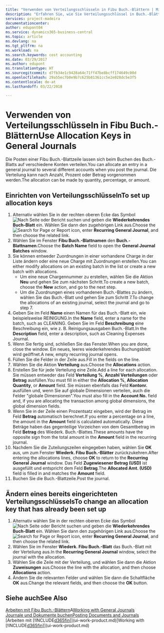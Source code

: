 ```yaml
---
title: "Verwenden von Verteilungsschlüsseln in Fibu Buch.-Blättern | Microsoft Docs"
description: "Erfahren Sie, wie Sie Verteilungsschlüssel in Buch.-Blättern verwenden können."
services: project-madeira
documentationcenter: 
author: edupont04
ms.service: dynamics365-business-central
ms.topic: article
ms.devlang: na
ms.tgt_pltfrm: na
ms.workload: na
ms.search.keywords: cost accounting
ms.date: 03/29/2017
ms.author: edupont
ms.translationtype: HT
ms.sourcegitcommit: d7fb34e1c9428a64c71ff47be8bcff174649c00d
ms.openlocfilehash: 29a55ec7b0e9b7c625b81361cc5e2e028dc5e3f5
ms.contentlocale: de-at
ms.lasthandoff: 03/22/2018

---
```

# <a name="use-allocation-keys-in-general-journals"></a><span data-ttu-id="9ae5f-103">Verwenden von Verteilungsschlüsseln in Fibu Buch.-Blättern</span><span class="sxs-lookup"><span data-stu-id="9ae5f-103">Use Allocation Keys in General Journals</span></span>
<span data-ttu-id="9ae5f-104">Die Posten einer Fibu Buch.-Blattzeile lassen sich beim Buchen des Buch.-Blatts auf verschiedene Konten verteilen.</span><span class="sxs-lookup"><span data-stu-id="9ae5f-104">You can allocate an entry in a general journal to several different accounts when you post the journal.</span></span> <span data-ttu-id="9ae5f-105">Die Verteilung kann nach Anzahl, Prozent oder Betrag vorgenommen werden.</span><span class="sxs-lookup"><span data-stu-id="9ae5f-105">The allocation can be made by quantity, percentage, or amount.</span></span>

## <a name="to-set-up-allocation-keys"></a><span data-ttu-id="9ae5f-106">Einrichten von Verteilungsschlüsseln</span><span class="sxs-lookup"><span data-stu-id="9ae5f-106">To set up allocation keys</span></span>
1. <span data-ttu-id="9ae5f-107">Alternativ wählen Sie in der rechten oberen Ecke das Symbol ![Nach Seite oder Bericht suchen](media/ui-search/search_small.png "Nach Seite oder Bericht suchen") und geben die **Wiederkehrendes Buch-Blatt** ein. Wählen Sie dann den zugehörigen Link aus.</span><span class="sxs-lookup"><span data-stu-id="9ae5f-107">Choose the ![Search for Page or Report](media/ui-search/search_small.png "Search for Page or Report icon") icon, enter **Recurring General Journal**, and then choose the related link.</span></span>
2. <span data-ttu-id="9ae5f-108">Wählen Sie im Fenster **Fibu Buch.-Blattnamen** den **Buch.-Blattnamen**.</span><span class="sxs-lookup"><span data-stu-id="9ae5f-108">Choose the **Batch Name** field to open the **General Journal Batches** window.</span></span>
3. <span data-ttu-id="9ae5f-109">Sie können entweder Zuordnungen in einer vorhandene Charge in der Liste ändern oder eine neue Charge mit Zuordnungen erstellen.</span><span class="sxs-lookup"><span data-stu-id="9ae5f-109">You can either modify allocations on an existing batch in the list or create a new batch with allocations.</span></span>
   * <span data-ttu-id="9ae5f-110">Um eine neue Chargennummer zu erstellen, wählen Sie die Aktion **Neu** und gehen Sie zum nächsten Schritt.</span><span class="sxs-lookup"><span data-stu-id="9ae5f-110">To create a new batch, choose the **New** action, and go to the next step.</span></span>
   * <span data-ttu-id="9ae5f-111">Um die Zuordnungen eines vorhandenen Buch.-Blattes zu ändern, wählen Sie das Buch.-Blatt und gehen Sie zum Schritt 7.</span><span class="sxs-lookup"><span data-stu-id="9ae5f-111">To change the allocations of an existing journal, select the journal and go to step 7.</span></span>    
4. <span data-ttu-id="9ae5f-112">Geben Sie im Feld **Name** einen Namen für das Buch.-Blatt ein, wie beispielsweise REINIGUNG.</span><span class="sxs-lookup"><span data-stu-id="9ae5f-112">In the **Name** field, enter a name for the batch, such as CLEANING.</span></span> <span data-ttu-id="9ae5f-113">Geben Sie im Feld **Beschreibung** eine Beschreibung ein, wie z. B. Reinigungsausgaben Buch.-Blatt.</span><span class="sxs-lookup"><span data-stu-id="9ae5f-113">In the **Description** field, enter a description, such as Cleaning Expenses Journal.</span></span>
5. <span data-ttu-id="9ae5f-114">Wenn Sie fertig sind, schließen Sie das Fenster.</span><span class="sxs-lookup"><span data-stu-id="9ae5f-114">When you are done, close the window.</span></span> <span data-ttu-id="9ae5f-115">Ein neues, leeres wiederkehrendes Buchungsblatt wird geöffnet.</span><span class="sxs-lookup"><span data-stu-id="9ae5f-115">A new, empty recurring journal opens.</span></span>
6. <span data-ttu-id="9ae5f-116">Füllen Sie die Felder in der Zeile aus.</span><span class="sxs-lookup"><span data-stu-id="9ae5f-116">Fill in the fields on the line.</span></span>
7. <span data-ttu-id="9ae5f-117">Wählen Sie die Aktion **Verteilung** aus.</span><span class="sxs-lookup"><span data-stu-id="9ae5f-117">Choose the **Allocations** action.</span></span>
8. <span data-ttu-id="9ae5f-118">Erstellen Sie für jede Verteilung eine Zeile.</span><span class="sxs-lookup"><span data-stu-id="9ae5f-118">Add a line for each allocation.</span></span> <span data-ttu-id="9ae5f-119">Sie müssen entweder das Feld **Verteilung %**, **Anzahl Verteilungen** oder **Betrag** ausfüllen.</span><span class="sxs-lookup"><span data-stu-id="9ae5f-119">You must fill in either the **Allocation %**, **Allocation Quantity**, or **Amount** field.</span></span> <span data-ttu-id="9ae5f-120">Sie müssen ebenfalls das Feld **Kontonr.** ausfüllen und, wenn Sie auf globale Dimensionen verteilen, auch die Felder "globale Dimensionen".</span><span class="sxs-lookup"><span data-stu-id="9ae5f-120">You must also fill in the **Account No.** field and, if you are allocating the transaction among global dimensions, the global dimension fields.</span></span>
9. <span data-ttu-id="9ae5f-121">Wenn Sie in der Zeile einen Prozentsatz eingeben, wird der Betrag im Feld **Betrag** automatisch berechnet.</span><span class="sxs-lookup"><span data-stu-id="9ae5f-121">If you enter a percentage on a line, the amount in the **Amount** field is calculated automatically.</span></span> <span data-ttu-id="9ae5f-122">Diese Beträge haben das gegenteilige Vorzeichen von dem Gesamtbetrag im Feld **Betrag** des Wiederk. Buch.-Blattes.</span><span class="sxs-lookup"><span data-stu-id="9ae5f-122">These amounts have the opposite sign from the total amount in the **Amount** field in the recurring journal.</span></span>
10. <span data-ttu-id="9ae5f-123">Nachdem Sie die Zuteilungszeilen eingegeben haben, wählen Sie **OK** aus, um zum Fenster **Wiederk. Fibu Buch.-Blätter** zurückzukehren.</span><span class="sxs-lookup"><span data-stu-id="9ae5f-123">After entering the allocations lines, choose **OK** to return to the **Recurring General Journal** window.</span></span> <span data-ttu-id="9ae5f-124">Das Feld **Zugewiesener Betrag (USD)** ist ausgefüllt und entspricht dem Feld **Betrag**.</span><span class="sxs-lookup"><span data-stu-id="9ae5f-124">The **Allocated Amt. (USD)** field is filled in and matches the **Amount** field.</span></span>
11. <span data-ttu-id="9ae5f-125">Buchen Sie die Buch.-Blattzeile.</span><span class="sxs-lookup"><span data-stu-id="9ae5f-125">Post the journal.</span></span>

## <a name="to-change-an-allocation-key-that-has-already-been-set-up"></a><span data-ttu-id="9ae5f-126">Ändern eines bereits eingerichteten Verteilungsschlüssels</span><span class="sxs-lookup"><span data-stu-id="9ae5f-126">To change an allocation key that has already been set up</span></span>
1. <span data-ttu-id="9ae5f-127">Alternativ wählen Sie in der rechten oberen Ecke das Symbol ![Nach Seite oder Bericht suchen](media/ui-search/search_small.png "Nach Seite oder Bericht suchen") und geben die **Wiederkehrendes Buch-Blatt** ein. Wählen Sie dann den zugehörigen Link aus.</span><span class="sxs-lookup"><span data-stu-id="9ae5f-127">Choose the ![Search for Page or Report](media/ui-search/search_small.png "Search for Page or Report icon") icon, enter **Recurring General Journal**, and then choose the related link.</span></span>
2. <span data-ttu-id="9ae5f-128">Wählen Sie im Fenster **Wiederk. Fibu Buch.-Blatt** das Buch.-Blatt mit der Verteilung aus.</span><span class="sxs-lookup"><span data-stu-id="9ae5f-128">In the **Recurring General Journal** window, select the journal with the allocation.</span></span>
3. <span data-ttu-id="9ae5f-129">Wählen Sie die Zeile mit der Verteilung, und wählen Sie dann die Aktion **Zuweisungen** aus.</span><span class="sxs-lookup"><span data-stu-id="9ae5f-129">Choose the line with the allocation, and then choose **Allocations** action.</span></span>
4. <span data-ttu-id="9ae5f-130">Ändern Sie die relevanten Felder und wählen Sie dann die Schaltfläche **OK** aus.</span><span class="sxs-lookup"><span data-stu-id="9ae5f-130">Change the relevant fields, and then choose the **OK** button.</span></span>

## <a name="see-also"></a><span data-ttu-id="9ae5f-131">Siehe auch</span><span class="sxs-lookup"><span data-stu-id="9ae5f-131">See Also</span></span>
<span data-ttu-id="9ae5f-132">[Arbeiten mit Fibu Buch.-Blättern](ui-work-general-journals.md)A</span><span class="sxs-lookup"><span data-stu-id="9ae5f-132">[Working with General Journals](ui-work-general-journals.md)</span></span>  
[<span data-ttu-id="9ae5f-133">Journale und Dokumente buchen</span><span class="sxs-lookup"><span data-stu-id="9ae5f-133">Posting Documents and Journals</span></span>](ui-post-documents-journals.md)  
<span data-ttu-id="9ae5f-134">[Arbeiten mit [!INCLUDE[d365fin](includes/d365fin_md.md)]](ui-work-product.md)</span><span class="sxs-lookup"><span data-stu-id="9ae5f-134">[Working with [!INCLUDE[d365fin](includes/d365fin_md.md)]](ui-work-product.md)</span></span>

